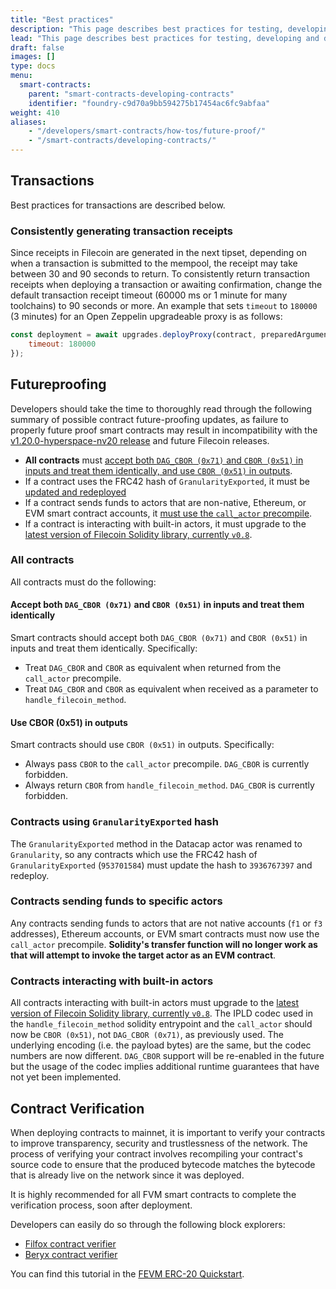 ```yaml
---
title: "Best practices"
description: "This page describes best practices for testing, developing and deploying smart contracts on the Filecoin network."
lead: "This page describes best practices for testing, developing and deploying smart contracts on the Filecoin network."
draft: false
images: []
type: docs
menu:
  smart-contracts:
    parent: "smart-contracts-developing-contracts"
    identifier: "foundry-c9d70a9bb594275b17454ac6fc9abfaa"
weight: 410
aliases:
    - "/developers/smart-contracts/how-tos/future-proof/"
    - "/smart-contracts/developing-contracts/"
---
```


## Transactions

Best practices for transactions are described below.

### Consistently generating transaction receipts

Since receipts in Filecoin are generated in the next tipset, depending on when a transaction is submitted to the mempool, the receipt may take between 30 and 90 seconds to return. To consistently return transaction receipts when deploying a transaction or awaiting confirmation, change the default transaction receipt timeout (60000 ms or 1 minute for many toolchains) to 90 seconds or more. An example that sets `timeout` to `180000` (3 minutes) for an Open Zeppelin upgradeable proxy is as follows:

```js
const deployment = await upgrades.deployProxy(contract, preparedArguments, {
    timeout: 180000
});
```

## Futureproofing

Developers should take the time to thoroughly read through the following summary of possible contract future-proofing updates, as failure to properly future proof smart contracts may result in incompatibility with the [v1.20.0-hyperspace-nv20 release](https://github.com/filecoin-project/testnet-hyperspace/issues/9) and future Filecoin releases.

- **All contracts** must [accept both `DAG_CBOR (0x71)` and `CBOR (0x51)` in inputs and treat them identically, and use `CBOR (0x51)` in outputs](#all-contracts).
- If a contract uses the FRC42 hash of `GranularityExported`, it must be [updated and redeployed](#contracts-using-granularityexported-hash)
- If a contract sends funds to actors that are non-native, Ethereum, or EVM smart contract accounts, it [must use the `call_actor` precompile](#contracts-sending-funds-to-specific-actors).
- If a contract is interacting with built-in actors, it must upgrade to the [latest version of Filecoin Solidity library, currently `v0.8`](#contracts-interacting-with-built-in-actors).

### All contracts

All contracts must do the following:

#### Accept both `DAG_CBOR (0x71)` and `CBOR (0x51)` in inputs and treat them identically

Smart contracts should accept both `DAG_CBOR (0x71)` and `CBOR (0x51)` in inputs and treat them identically. Specifically:

- Treat `DAG_CBOR` and `CBOR` as equivalent when returned from the `call_actor` precompile.
- Treat `DAG_CBOR` and `CBOR` as equivalent when received as a parameter to `handle_filecoin_method`.

#### Use CBOR (0x51) in outputs

Smart contracts should use `CBOR (0x51)` in outputs. Specifically:

- Always pass `CBOR` to the `call_actor` precompile. `DAG_CBOR` is currently forbidden.
- Always return `CBOR` from `handle_filecoin_method`. `DAG_CBOR` is currently forbidden.

### Contracts using `GranularityExported` hash

The `GranularityExported` method in the Datacap actor was renamed to `Granularity`, so any contracts which use the FRC42 hash of `GranularityExported` (`953701584`) must update the hash to `3936767397` and redeploy.

### Contracts sending funds to specific actors

Any contracts sending funds to actors that are not native accounts (`f1` or `f3` addresses), Ethereum accounts, or EVM smart contracts must now use the `call_actor` precompile. **Solidity's transfer function will no longer work as that will attempt to invoke the target actor as an EVM contract**.

### Contracts interacting with built-in actors

All contracts interacting with built-in actors must upgrade to the [latest version of Filecoin Solidity library, currently `v0.8`](https://github.com/Zondax/filecoin-solidity/tree/master/contracts/v0.8). The IPLD codec used in the `handle_filecoin_method` solidity entrypoint and the `call_actor` should now be `CBOR (0x51)`, not `DAG_CBOR (0x71)`, as previously used. The underlying encoding (i.e. the payload bytes) are the same, but the codec numbers are now different. `DAG_CBOR` support will be re-enabled in the future but the usage of the codec implies additional runtime guarantees that have not yet been implemented.

## Contract Verification

When deploying contracts to mainnet, it is important to verify your contracts to improve transparency, security and trustlessness of the network. The process of verifying your contract involves recompiling your contract's source code to ensure that the produced bytecode matches the bytecode that is already live on the network since it was deployed.

It is highly recommended for all FVM smart contracts to complete the verification process, soon after deployment.

Developers can easily do so through the following block explorers:

- [Filfox contract verifier](https://filfox.info/en/contract)
- [Beryx contract verifier](https://beryx.zondax.ch/contract_verifier)

You can find this tutorial in the [FEVM ERC-20 Quickstart](https://docs.filecoin.io/smart-contracts/fundamentals/erc-20-quickstart/).
